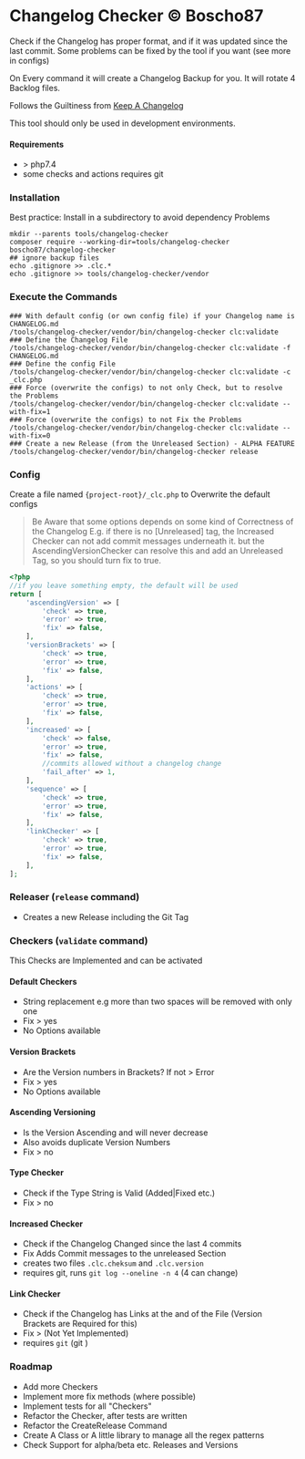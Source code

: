 # Changelog Checker &copy; Boscho87

Check if the Changelog has proper format, and if it was updated since the last commit. Some problems can be fixed by the
tool if you want (see more in configs)

On Every command it will create a Changelog Backup for you. It will rotate 4 Backlog files.

Follows the Guiltiness from [Keep A Changelog](https://keepachangelog.com/en/1.1.0/)

This tool should only be used in development environments.

#### Requirements

- \> php7.4
- some checks and actions requires git

### Installation

Best practice: Install in a subdirectory to avoid dependency Problems

```shell
mkdir --parents tools/changelog-checker
composer require --working-dir=tools/changelog-checker boscho87/changelog-checker
## ignore backup files
echo .gitignore >> .clc.*
echo .gitignore >> tools/changelog-checker/vendor
```

### Execute the Commands

```shell
### With default config (or own config file) if your Changelog name is CHANGELOG.md
/tools/changelog-checker/vendor/bin/changelog-checker clc:validate
### Define the Changelog File
/tools/changelog-checker/vendor/bin/changelog-checker clc:validate -f CHANGELOG.md
### Define the config File
/tools/changelog-checker/vendor/bin/changelog-checker clc:validate -c _clc.php
### Force (overwrite the configs) to not only Check, but to resolve the Problems
/tools/changelog-checker/vendor/bin/changelog-checker clc:validate --with-fix=1
### Force (overwrite the configs) to not Fix the Problems
/tools/changelog-checker/vendor/bin/changelog-checker clc:validate --with-fix=0
### Create a new Release (from the Unreleased Section) - ALPHA FEATURE
/tools/changelog-checker/vendor/bin/changelog-checker release
```

### Config

Create a file named `{project-root}/_clc.php` to Overwrite the default configs

> Be Aware that some options depends on some kind of Correctness of the Changelog
E.g. if there is no [Unreleased] tag, the Increased Checker can not add commit messages underneath it.
but the AscendingVersionChecker can resolve this and add an Unreleased Tag, so you should turn fix to true.
```php
<?php
//if you leave something empty, the default will be used
return [
    'ascendingVersion' => [
        'check' => true,
        'error' => true,
        'fix' => false,
    ],
    'versionBrackets' => [
        'check' => true,
        'error' => true,
        'fix' => false,
    ],
    'actions' => [
        'check' => true,
        'error' => true,
        'fix' => false,
    ],
    'increased' => [
        'check' => false,
        'error' => true,
        'fix' => false,
        //commits allowed without a changelog change
        'fail_after' => 1,
    ],
    'sequence' => [
        'check' => true,
        'error' => true,
        'fix' => false,
    ],
    'linkChecker' => [
        'check' => true,
        'error' => true,
        'fix' => false,
    ],
];
```

### Releaser (`release` command)

- Creates a new Release including the Git Tag

### Checkers (`validate` command)

This Checks are Implemented and can be activated

#### Default Checkers
- String replacement e.g more than two spaces will be removed with only one
- Fix > yes
- No Options available
#### Version Brackets

- Are the Version numbers in Brackets? If not > Error
- Fix > yes
- No Options available

#### Ascending Versioning

- Is the Version Ascending and will never decrease
- Also avoids duplicate Version Numbers
- Fix > no

#### Type Checker

- Check if the Type String is Valid (Added|Fixed etc.)
- Fix > no

#### Increased Checker

- Check if the Changelog Changed since the last 4 commits
- Fix Adds Commit messages to the unreleased Section
- creates two files `.clc.cheksum` and `.clc.version`
- requires git, runs `git log --oneline -n 4` (4 can change)

#### Link Checker

- Check if the Changelog has Links at the and of the File (Version Brackets are Required for this)
- Fix > (Not Yet Implemented)
- requires `git`  (git )

### Roadmap

- Add more Checkers
- Implement more fix methods (where possible)
- Implement tests for all "Checkers"
- Refactor the Checker, after tests are written
- Refactor the CreateRelease Command
- Create A Class or A little library to manage all the regex patterns  
- Check Support for alpha/beta etc. Releases and Versions
